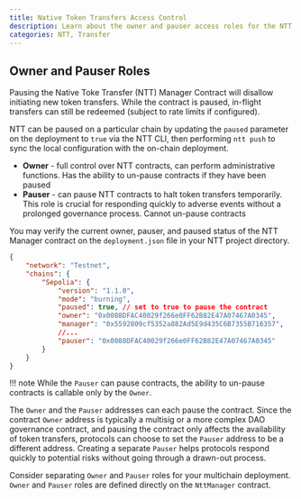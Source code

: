 ```yaml
---
title: Native Token Transfers Access Control
description: Learn about the owner and pauser access roles for the NTT manager contract, which can be used to pause and un-pause token transfers.
categories: NTT, Transfer
---
```


## Owner and Pauser Roles

Pausing the Native Toke Transfer (NTT) Manager Contract will disallow initiating new token transfers. While the contract is paused, in-flight transfers can still be redeemed (subject to rate limits if configured).

NTT can be paused on a particular chain by updating the `paused` parameter on the deployment to `true` via the NTT CLI, then performing `ntt push` to sync the local configuration with the on-chain deployment.

- **Owner** - full control over NTT contracts, can perform administrative functions. Has the ability to un-pause contracts if they have been paused
- **Pauser** - can pause NTT contracts to halt token transfers temporarily. This role is crucial for responding quickly to adverse events without a prolonged governance process. Cannot un-pause contracts

You may verify the current owner, pauser, and paused status of the NTT Manager contract on the `deployment.json` file in your NTT project directory.

```json
{
    "network": "Testnet",
    "chains": {
        "Sepolia": {
            "version": "1.1.0",
            "mode": "burning",
            "paused": true, // set to true to pause the contract
            "owner": "0x0088DFAC40029f266e0FF62B82E47A07467A0345",
            "manager": "0x5592809cf5352a882Ad5E9d435C6B7355B716357",
            //...
            "pauser": "0x0088DFAC40029f266e0FF62B82E47A07467A0345"
        }
    }
}
```

!!! note
    While the `Pauser` can pause contracts, the ability to un-pause contracts is callable only by the `Owner`.

The `Owner` and the `Pauser` addresses can each pause the contract. Since the contract `Owner` address is typically a multisig or a more complex DAO governance contract, and pausing the contract only affects the availability of token transfers, protocols can choose to set the `Pauser` address to be a different address. Creating a separate `Pauser` helps protocols respond quickly to potential risks without going through a drawn-out process.

Consider separating `Owner` and `Pauser` roles for your multichain deployment. `Owner` and `Pauser` roles are defined directly on the `NttManager` contract.